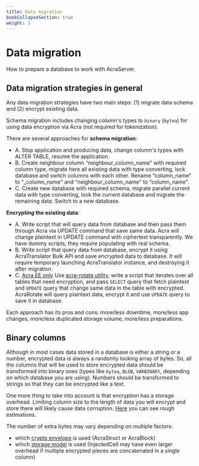 ```yaml
---
title: Data migration
bookCollapseSection: true
weight: 3
---
```


# Data migration

How to prepare a database to work with AcraServer.

## Data migration strategies in general

Any data migration strategies have two main steps: (1) migrate data schema and (2) encrypt existing data.

Schema migration includes changing column's types to `binary` (`bytea`) for using data encryption via Acra (not required for tokenization).

There are several approaches for **schema migration**:

- A. Stop application and producing data, change column's types with ALTER TABLE, resume the application.
- B. Create neighbour column “neighbour_column_name" with required column type, migrate here all existing data with type converting, lock database and switch columns with each other. Rename “column_name" to “_column_name" and “neighbour_column_name" to “column_name".
- C. Create new database with required schema, migrate parallel current data with type converting, lock the current database and migrate the remaining data. Switch to a new database.

**Encrypting the existing data**:

- A. Write script that will query data from database and then pass them through Acra via UPDATE command that save same data. Acra will change plaintext in UPDATE command with ciphertext transparently. We have dummy scripts, they require populating with real schema.
- B. Write script that query data from database, encrypt it using AcraTranslator Bulk API and save encrypted data to database. It will require temporary launching AcraTranslator instance, and destroying it after migration.
- C. [Acra EE only](/acra/enterprise-edition/) Use [acra-rotate utility](/acra/configuring-maintaining/general-configuration/acra-rotate/), write a script that iterates over all tables that need encryption, and pass `SELECT` query that fetch plaintext and `UPDATE` query that change same data in the table with encrypted. AcraRotate will query plaintext data, encrypt it and use `UPDATE` query to save it in database.

Each approach has its pros and cons: more/less downtime, more/less app changes, more/less duplicated storage volume, more/less preparations.

## Binary columns

Although in most cases data stored in a database is either a string or a number,
encrypted data is always a randomly looking array of bytes.
So, all the columns that will be used to store encrypted data should be transformed into binary ones
(types like `bytea`, `BLOB`, `VARBINARY`, depending on which database you are using).
Numbers should be transformed to strings so that they can be encrypted like a text.

One more thing to take into account is that encryption has a storage overhead.
Limiting column size to the length of data you will encrypt and store there will likely cause data corruption.
[Here](/acra/configuring-maintaining/optimizations/acrastructs_vs_acrablocks#storage-overhead-in-addition-to-encrypted-data-length/)
you can see rough estimations.

The number of extra bytes may vary depending on multiple factors:
* which [crypto envelope](/acra/acra-in-depth/data-structures/) is used (AcraStruct or AcraBlock)
* which [storage model](/acra/acra-in-depth/data-structures/storage-models/)
  is used (InjectedCell may have even larger overhead if multiple encrypted pieces are concatenated in a single column)
